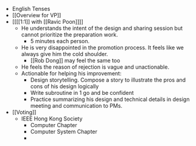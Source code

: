 - English Tenses
- [[Overview for VP]]
- [[[[1:1]] with [[Ravic Poon]]]]
    - He understands the intent of the design and sharing session but cannot prioritize the preparation work.
        - 5 minutes each person.
    - He is very disappointed in the promotion process. It feels like we always give him the cold shoulder.
        - [[Rob Dong]] may feel the same too
    - He feels the reason of rejection is vague and unactionable.
    - Actionable for helping his improvement:
        - Design storytelling. Compose a story to illustrate the pros and cons of his design logically 
        - Write subroutine in 1 go and be confident
        - Practice summarizing his design and technical details in design meeting and communication to PMs.
- [[Voting]]
    - IEEE Hong Kong Society
        - Computer Chapter
        - Computer System Chapter
        - 
